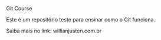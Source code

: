 Git Course

Este é um repositório teste para ensinar como o Git funciona.

Saiba mais no link: willianjusten.com.br
